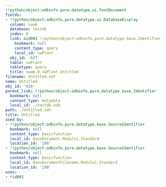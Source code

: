 ```yaml
---
!!python/object:odbinfo.pure.datatype.ui.TextDocument
fields:
- !!python/object:odbinfo.pure.datatype.ui.DatabaseDisplay
  column: naam
  database: testdb
  index: 0
  link: &id001 !!python/object:odbinfo.pure.datatype.base.Identifier
    bookmark: null
    content_type: query
    local_id: vwPlant
  obj_id: '627'
  table: vwPlant
  tabletype: query
  title: naam.0.vwPlant.Untitled
filename: Untitled.odt
name: Untitled
obj_id: '626'
parent_link: !!python/object:odbinfo.pure.datatype.base.Identifier
  bookmark: null
  content_type: metadata
  local_id: ./testdb.odb
path: ./Untitled.odt
title: Untitled
used_by:
- !!python/object:odbinfo.pure.datatype.base.SourceIdentifier
  bookmark: null
  content_type: basicfunction
  local_id: UsesDocument.Module1.Standard
  location_id: '186'
- !!python/object:odbinfo.pure.datatype.base.SourceIdentifier
  bookmark: null
  content_type: basicfunction
  local_id: UsesDocumentFilename.Module1.Standard
  location_id: '198'
uses:
- *id001
---
```

